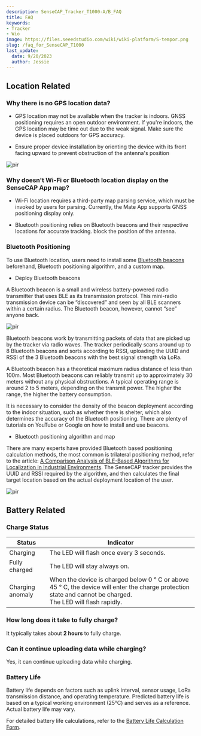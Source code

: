 ```yaml
---
description: SenseCAP_Tracker_T1000-A/B_FAQ
title: FAQ
keywords:
- Tracker
- Wio
image: https://files.seeedstudio.com/wiki/wiki-platform/S-tempor.png
slug: /faq_for_SenseCAP_T1000
last_update:
  date: 9/20/2023
  author: Jessie
---
```



## Location Related

### Why there is no GPS location data?

* GPS location may not be available when the tracker is indoors. GNSS positioning requires an open outdoor environment. If you're indoors, the GPS location may be time out due to the weak signal. Make sure the device is placed outdoors for GPS accuracy.

* Ensure proper device installation by orienting the device with its front facing upward to prevent obstruction of the antenna's position

<p style={{textAlign: 'center'}}><img src="https://files.seeedstudio.com/wiki/SenseCAP/Tracker/install.png" alt="pir" width={700} height="auto" /></p>



### Why doesn't Wi-Fi or Bluetooth location display on the SenseCAP App map?

* Wi-Fi location requires a third-party map parsing service, which must be invoked by users for parsing. Currently, the Mate App supports GNSS positioning display only.

* Bluetooth positioning relies on Bluetooth beacons and their respective locations for accurate tracking.
block the position of the antenna. 



### Bluetooth Positioning

To use Bluetooth location, users need to install some [Bluetooth beacons](https://www.seeedstudio.com/E5-Location-Beacon-p-5791.html) beforehand, Bluetooth positioning algorithm, and a custom map.

* Deploy Bluetooth beacons

A Bluetooth beacon is a small and wireless battery-powered radio transmitter that uses BLE as its
transmission protocol. This mini-radio transmission device can be “discovered” and seen by all BLE
scanners within a certain radius. The Bluetooth beacon, however, cannot “see” anyone back.

<p style={{textAlign: 'center'}}><img src="https://files.seeedstudio.com/wiki/SenseCAP/Tracker/BLE1.png" alt="pir" width={700} height="auto" /></p>


Bluetooth beacons work by transmitting packets of data that are picked up by the tracker via radio
waves. The tracker periodically scans around up to 8 Bluetooth beacons and sorts according
to RSSI, uploading the UUID and RSSI of the 3 Bluetooth beacons with the best signal
strength via LoRa.

A Bluetooth beacon has a theoretical maximum radius distance of less than 100m. Most Bluetooth
beacons can reliably transmit up to approximately 30 meters without any physical obstructions. A
typical operating range is around 2 to 5 meters, depending on the transmit power. The higher the
range, the higher the battery consumption.

It is necessary to consider the density of the beacon deployment according to the indoor situation,
such as whether there is shelter, which also determines the accuracy of the Bluetooth positioning.
There are plenty of tutorials on YouTube or Google on how to install and use beacons.




* Bluetooth positioning algorithm and map

There are many experts have provided Bluetooth based positioning calculation methods, the most
common is trilateral positioning method, refer to the article: [A Comparison Analysis of BLE-Based
Algorithms for Localization in Industrial Environments](https://www.researchgate.net/publication/338241733_A_Comparison_Analysis_of_BLE-Based_Algorithms_for_Localization_in_Industrial_Environments). The SenseCAP tracker provides the UUID and RSSI required by the algorithm, and then calculates the final target location based on the actual deployment location of the user.

<p style={{textAlign: 'center'}}><img src="https://files.seeedstudio.com/wiki/SenseCAP/Tracker/BLE2.png" alt="pir" width={600} height="auto" /></p>

## Battery Related

### Charge Status

|Status|Indicator|
|----|----|
|Charging| The LED will flash once every 3 seconds.|
|Fully charged| The LED will stay always on.|
|Charging anomaly|When the device is charged below 0 ° C or above 45 ° C, the device will enter the charge protection state and cannot be charged.<br/>The LED will flash rapidly.|


### How long does it take to fully charge?

It typically takes about **2 hours** to fully charge.

### Can it continue uploading data while charging?

Yes, it can continue uploading data while charging.

### Battery Life

Battery life depends on factors such as uplink interval, sensor usage, LoRa transmission distance, and operating temperature. Predicted battery life is based on a typical working environment (25°C) and serves as a reference. Actual battery life may vary.

For detailed battery life calculations, refer to the [Battery Life Calculation Form](https://files.seeedstudio.com/products/SenseCAP/SenseCAP_Tracker/Trcaker_Battery_%20Life_Calculation_T1000_AB.xlsx).





